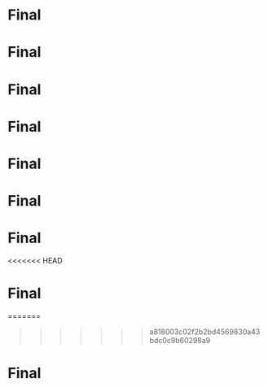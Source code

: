 # Final
# Final
# Final
# Final
# Final
# Final
# Final
<<<<<<< HEAD
# Final
=======
>>>>>>> a818003c02f2b2bd4569830a43bdc0c9b60298a9
# Final
